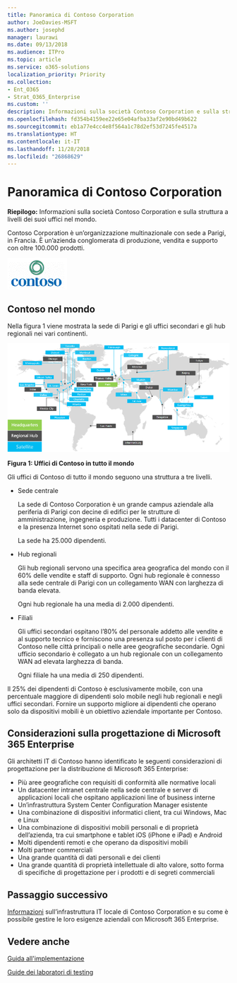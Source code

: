 ```yaml
---
title: Panoramica di Contoso Corporation
author: JoeDavies-MSFT
ms.author: josephd
manager: laurawi
ms.date: 09/13/2018
ms.audience: ITPro
ms.topic: article
ms.service: o365-solutions
localization_priority: Priority
ms.collection:
- Ent_O365
- Strat_O365_Enterprise
ms.custom: ''
description: Informazioni sulla società Contoso Corporation e sulla struttura a livelli dei suoi uffici nel mondo.
ms.openlocfilehash: fd354b4159ee22e65e04afba33af2e90bd49b622
ms.sourcegitcommit: eb1a77e4cc4e8f564a1c78d2ef53d7245fe4517a
ms.translationtype: HT
ms.contentlocale: it-IT
ms.lasthandoff: 11/28/2018
ms.locfileid: "26868629"
---
```

# <a name="overview-of-the-contoso-corporation"></a>Panoramica di Contoso Corporation

**Riepilogo:** Informazioni sulla società Contoso Corporation e sulla struttura a livelli dei suoi uffici nel mondo.

Contoso Corporation è un’organizzazione multinazionale con sede a Parigi, in Francia. È un’azienda conglomerata di produzione, vendita e supporto con oltre 100.000 prodotti.

![](./media/contoso-overview/contoso-icon.png)

## <a name="contoso-around-the-world"></a>Contoso nel mondo

Nella figura 1 viene mostrata la sede di Parigi e gli uffici secondari e gli hub regionali nei vari continenti.

![](./media/contoso-overview/contoso-overview-fig1.png)

**Figura 1: Uffici di Contoso in tutto il mondo**
 
Gli uffici di Contoso di tutto il mondo seguono una struttura a tre livelli.

- Sede centrale

  La sede di Contoso Corporation è un grande campus aziendale alla periferia di Parigi con decine di edifici per le strutture di amministrazione, ingegneria e produzione. Tutti i datacenter di Contoso e la presenza Internet sono ospitati nella sede di Parigi.

  La sede ha 25.000 dipendenti.

- Hub regionali

  Gli hub regionali servono una specifica area geografica del mondo con il 60% delle vendite e staff di supporto. Ogni hub regionale è connesso alla sede centrale di Parigi con un collegamento WAN con larghezza di banda elevata.

  Ogni hub regionale ha una media di 2.000 dipendenti.

- Filiali

  Gli uffici secondari ospitano l’80% del personale addetto alle vendite e al supporto tecnico e forniscono una presenza sul posto per i clienti di Contoso nelle città principali o nelle aree geografiche secondarie. Ogni ufficio secondario è collegato a un hub regionale con un collegamento WAN ad elevata larghezza di banda.

  Ogni filiale ha una media di 250 dipendenti.

Il 25% dei dipendenti di Contoso è esclusivamente mobile, con una percentuale maggiore di dipendenti solo mobile negli hub regionali e negli uffici secondari. Fornire un supporto migliore ai dipendenti che operano solo da dispositivi mobili è un obiettivo aziendale importante per Contoso.

## <a name="design-considerations-for-microsoft-365-enterprise"></a>Considerazioni sulla progettazione di Microsoft 365 Enterprise

Gli architetti IT di Contoso hanno identificato le seguenti considerazioni di progettazione per la distribuzione di Microsoft 365 Enterprise: 

- Più aree geografiche con requisiti di conformità alle normative locali
- Un datacenter intranet centrale nella sede centrale e server di applicazioni locali che ospitano applicazioni line of business interne
- Un’infrastruttura System Center Configuration Manager esistente
- Una combinazione di dispositivi informatici client, tra cui Windows, Mac e Linux
- Una combinazione di dispositivi mobili personali e di proprietà dell’azienda, tra cui smartphone e tablet iOS (iPhone e iPad) e Android
- Molti dipendenti remoti e che operano da dispositivi mobili
- Molti partner commerciali
- Una grande quantità di dati personali e dei clienti
- Una grande quantità di proprietà intellettuale di alto valore, sotto forma di specifiche di progettazione per i prodotti e di segreti commerciali

## <a name="next-step"></a>Passaggio successivo

[Informazioni](contoso-infra-needs.md) sull’infrastruttura IT locale di Contoso Corporation e su come è possibile gestire le loro esigenze aziendali con Microsoft 365 Enterprise.

## <a name="see-also"></a>Vedere anche

[Guida all'implementazione](deploy-microsoft-365-enterprise.md)

[Guide dei laboratori di testing](m365-enterprise-test-lab-guides.md)



